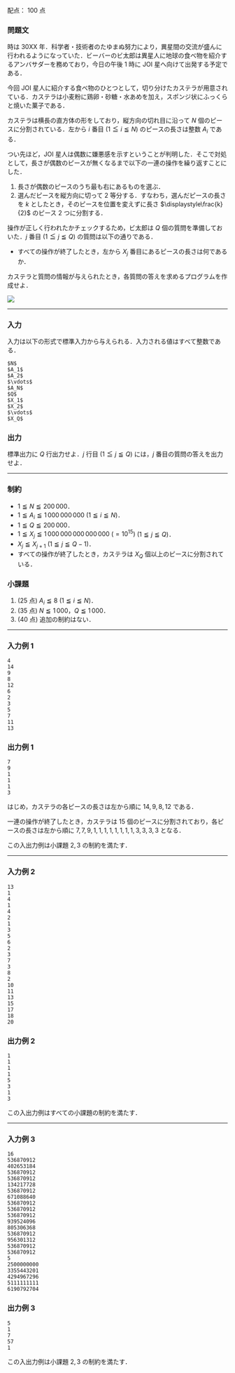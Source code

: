 配点： $100$ 点

### 問題文

時は $\mathrm{30XX}$ 年．科学者・技術者のたゆまぬ努力により，異星間の交流が盛んに行われるようになっていた．ビーバーのビ太郎は異星人に地球の食べ物を紹介するアンバサダーを務めており，今日の午後 1 時に JOI 星へ向けて出発する予定である．

今回 JOI 星人に紹介する食べ物のひとつとして，切り分けたカステラが用意されている．カステラは小麦粉に鶏卵・砂糖・水あめを加え，スポンジ状にふっくらと焼いた菓子である．

カステラは横長の直方体の形をしており，縦方向の切れ目に沿って $N$ 個のピースに分割されている．左から $i$ 番目 ($1 \leqq i \leqq N$) のピースの長さは整数 $A_i$ である．

つい先ほど，JOI 星人は偶数に嫌悪感を示すということが判明した．そこで対処として，長さが偶数のピースが無くなるまで以下の一連の操作を繰り返すことにした．

1. 長さが偶数のピースのうち最も右にあるものを選ぶ．
2. 選んだピースを縦方向に切って $2$ 等分する．すなわち，選んだピースの長さを $k$ としたとき，そのピースを位置を変えずに長さ $\displaystyle\frac{k}{2}$ のピース $2$ つに分割する．

操作が正しく行われたかチェックするため，ビ太郎は $Q$ 個の質問を準備しておいた．$j$ 番目 ($1 \leqq j \leqq Q$) の質問は以下の通りである．

- すべての操作が終了したとき，左から $X_j$ 番目にあるピースの長さは何であるか．

カステラと質問の情報が与えられたとき，各質問の答えを求めるプログラムを作成せよ．

![](https://img.atcoder.jp/joi2022ho/t1-1.png)

---

### 入力

入力は以下の形式で標準入力から与えられる．入力される値はすべて整数である．

~~~
$N$
$A_1$
$A_2$
$\vdots$
$A_N$
$Q$
$X_1$
$X_2$
$\vdots$
$X_Q$
~~~

### 出力

標準出力に $Q$ 行出力せよ．$j$ 行目 ($1 \leqq j \leqq Q$) には，$j$ 番目の質問の答えを出力せよ．

---

### 制約

- $1 \leqq N \leqq 200\,000$．
- $1 \leqq A_i \leqq 1\,000\,000\,000$ ($1 \leqq i \leqq N$)．
- $1 \leqq Q \leqq 200\,000$．
- $1 \leqq X_j \leqq 1\,000\,000\,000\,000\,000\ (= 10^{15})$ ($1 \leqq j \leqq Q$)．
- $X_{j} \leqq X_{j + 1}$ ($1 \leqq j \leqq Q - 1$)．
- すべての操作が終了したとき，カステラは $X_Q$ 個以上のピースに分割されている．

### 小課題

1. ($25$ 点) $A_i \leqq 8$ ($1 \leqq i \leqq N$)．
2. ($35$ 点) $N \leqq 1\,000$，$Q \leqq 1\,000$．
3. ($40$ 点) 追加の制約はない．

---

### 入力例 1

~~~
4
14
9
8
12
6
2
3
5
7
11
13
~~~

### 出力例 1

~~~
7
9
1
1
1
3
~~~

はじめ，カステラの各ピースの長さは左から順に $14, 9, 8, 12$ である．

一連の操作が終了したとき，カステラは $15$ 個のピースに分割されており，各ピースの長さは左から順に $7, 7, 9, 1, 1, 1, 1, 1, 1, 1, 1, 3, 3, 3, 3$ となる．

この入出力例は小課題 $2, 3$ の制約を満たす．

---

### 入力例 2

~~~
13
1
4
1
4
2
1
3
5
6
2
3
7
3
8
2
10
11
13
15
17
18
20
~~~

### 出力例 2

~~~
1
1
1
1
5
3
1
3
~~~

この入出力例はすべての小課題の制約を満たす．

---

### 入力例 3

~~~
16
536870912
402653184
536870912
536870912
134217728
536870912
671088640
536870912
536870912
536870912
939524096
805306368
536870912
956301312
536870912
536870912
5
2500000000
3355443201
4294967296
5111111111
6190792704
~~~

### 出力例 3

~~~
5
1
7
57
1
~~~

この入出力例は小課題 $2, 3$ の制約を満たす．
